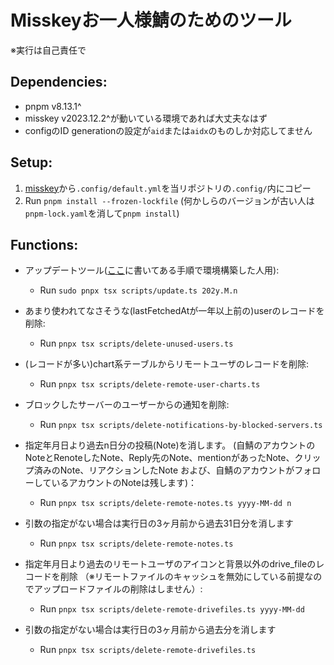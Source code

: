 # Misskeyお一人様鯖のためのツール

※実行は自己責任で

## Dependencies:

- pnpm v8.13.1^
- misskey v2023.12.2^が動いている環境であれば大丈夫なはず
- configのID generationの設定が`aid`または`aidx`のものしか対応してません

## Setup:

1. [misskey](https://github.com/misskey-dev/misskey)から`.config/default.yml`を当リポジトリの`.config/`内にコピー
2. Run `pnpm install --frozen-lockfile` (何かしらのバージョンが古い人は`pnpm-lock.yaml`を消して`pnpm install`)

## Functions:

- アップデートツール([ここ](https://misskey-hub.net/docs/install/ubuntu-manual.html)に書いてある手順で環境構築した人用):

  - Run `sudo pnpx tsx scripts/update.ts 202y.M.n`

- あまり使われてなさそうな(lastFetchedAtが一年以上前の)userのレコードを削除:

  - Run `pnpx tsx scripts/delete-unused-users.ts`

- (レコードが多い)chart系テーブルからリモートユーザのレコードを削除:

  - Run `pnpx tsx scripts/delete-remote-user-charts.ts`

- ブロックしたサーバーのユーザーからの通知を削除:

  - Run `pnpx tsx scripts/delete-notifications-by-blocked-servers.ts`

- 指定年月日より過去n日分の投稿(Note)を消します。
(自鯖のアカウントのNoteとRenoteしたNote、Reply先のNote、mentionがあったNote、クリップ済みのNote、リアクションしたNote
および、自鯖のアカウントがフォローしているアカウントのNoteは残します)：

  - Run `pnpx tsx scripts/delete-remote-notes.ts yyyy-MM-dd n`

- 引数の指定がない場合は実行日の3ヶ月前から過去31日分を消します

  - Run `pnpx tsx scripts/delete-remote-notes.ts`

- 指定年月日より過去のリモートユーザのアイコンと背景以外のdrive_fileのレコードを削除
（※リモートファイルのキャッシュを無効にしている前提なのでアップロードファイルの削除はしません）:

  - Run `pnpx tsx scripts/delete-remote-drivefiles.ts yyyy-MM-dd`

- 引数の指定がない場合は実行日の3ヶ月前から過去分を消します

  - Run `pnpx tsx scripts/delete-remote-drivefiles.ts`

